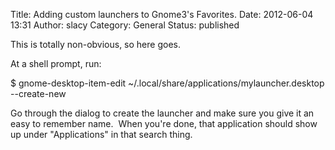 Title: Adding custom launchers to Gnome3's Favorites. 
Date: 2012-06-04 13:31
Author: slacy
Category: General
Status: published

This is totally non-obvious, so here goes.

At a shell prompt, run:

\$ gnome-desktop-item-edit
\~/.local/share/applications/mylauncher.desktop --create-new

Go through the dialog to create the launcher and make sure you give it
an easy to remember name.  When you're done, that application should
show up under "Applications" in that search thing.
